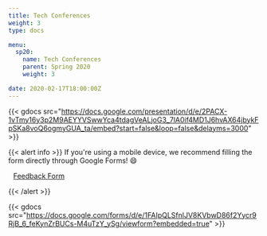 ```yaml
---
title: Tech Conferences
weight: 3
type: docs

menu:
  sp20:
    name: Tech Conferences
    parent: Spring 2020
    weight: 3

date: 2020-02-17T18:00:00Z
---
```


{{< gdocs src="https://docs.google.com/presentation/d/e/2PACX-1vTmy16y3p2M9AEYYVSwwYca4tdagVeALjoG3_7lA0if4MD1J6hvAX64jbykFpSKa8voQ6ogmyGUA_ta/embed?start=false&loop=false&delayms=3000" >}}


</or >
</or >

{{< alert info >}}
If you're using a mobile device, we recommend filling the form directly through Google Forms! :smile:

<a class="btn btn-light btn-lg" href="hhttps://forms.gle/XYS4L2d18XLxHxNu7" role="button">
<i class="fas fa-file-alt" style="padding-right: 10px;"></i>  Feedback Form</a>

{{< /alert >}}

{{< gdocs src="https://docs.google.com/forms/d/e/1FAIpQLSfnlJV8KVbwD86f2Yycr9RjB_6_feKynZrBUCs-M4uTzY_ySg/viewform?embedded=true" >}}

